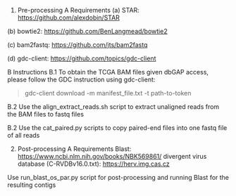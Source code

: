 1. Pre-processing
A Requirements
(a) STAR: https://github.com/alexdobin/STAR

(b) bowtie2: https://github.com/BenLangmead/bowtie2

(c) bam2fastq: https://github.com/jts/bam2fastq

(d) gdc-client: https://github.com/topics/gdc-client

B Instructions
B.1 To obtain the TCGA BAM files given dbGAP access, please follow the GDC instruction using gdc-client:
>gdc-client download -m manifest_file.txt -t path-to-token

B.2 Use the align_extract_reads.sh script to extract unaligned reads from the BAM files to fastq files

B.2 Use the cat_paired.py scripts to copy paired-end files into one fastq file of all reads


2. Post-processing
A Requirements
Blast: https://www.ncbi.nlm.nih.gov/books/NBK569861/
divergent virus database (C-RVDBv16.0.txt): https://herv.img.cas.cz

Use run_blast_os_par.py script for post-processing and running Blast for the resulting contigs

